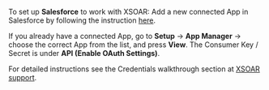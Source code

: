 To set up **Salesforce** to work with XSOAR:
Add a new connected App in Salesforce by following the instruction [here](https://developer.salesforce.com/docs/atlas.en-us.api_rest.meta/api_rest/intro_defining_remote_access_applications.htm).

If you already have a connected App, go to **Setup** -> **App Manager** -> choose the correct App from the list, and press **View**.
The Consumer Key / Secret is under **API (Enable OAuth Settings)**.

For detailed instructions see the Credentials walkthrough section at [XSOAR support](https://support.demisto.com/hc/en-us/articles/360001848133-Integration-Salesforce).